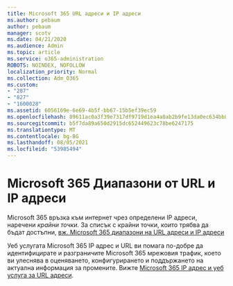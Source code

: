```yaml
---
title: Microsoft 365 URL адреси и IP адреси
ms.author: pebaum
author: pebaum
manager: scotv
ms.date: 04/21/2020
ms.audience: Admin
ms.topic: article
ms.service: o365-administration
ROBOTS: NOINDEX, NOFOLLOW
localization_priority: Normal
ms.collection: Adm_O365
ms.custom:
- "287"
- "827"
- "1600028"
ms.assetid: 6056169e-6e69-4b5f-bb67-15b5ef39ec59
ms.openlocfilehash: 89611ac0a3f39e7317df9719d1ea4a0ab2b9fe13da0ec634bb83190870fe5874
ms.sourcegitcommit: b5f7da89a650d2915dc652449623c78be6247175
ms.translationtype: MT
ms.contentlocale: bg-BG
ms.lasthandoff: 08/05/2021
ms.locfileid: "53985494"
---
```

# <a name="microsoft-365-urls-and-ip-address-ranges"></a>Microsoft 365 Диапазони от URL и IP адреси

Microsoft 365 връзка към интернет чрез определени IP адреси, наречени *крайни точки.*
За списък с крайни точки, които трябва да бъдат достъпни, [вж. Microsoft 365 диапазони на URL адреси и IP адреси](https://docs.microsoft.com/office365/enterprise/urls-and-ip-address-ranges) 

Уеб услугата Microsoft 365 IP адрес и URL ви помага по-добре да идентифицирате и разграничите Microsoft 365 мрежовия трафик, което ви улеснява в оценяването, конфигурирането и поддържането на актуална информация за промените. Вижте [Microsoft 365 IP адрес и уеб услуга за URL адреси](https://docs.microsoft.com/office365/enterprise/office-365-ip-web-service).